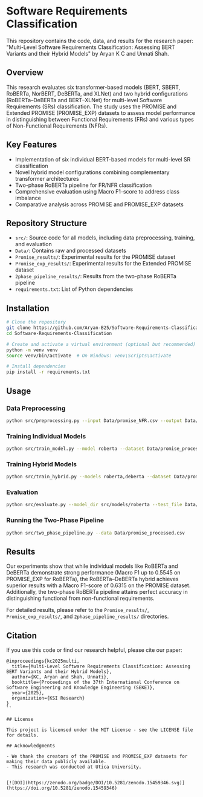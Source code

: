 # Software Requirements Classification

This repository contains the code, data, and results for the research paper: "Multi-Level Software Requirements Classification: Assessing BERT Variants and their Hybrid Models" by Aryan K C and Unnati Shah.

## Overview

This research evaluates six transformer-based models (BERT, SBERT, RoBERTa, NorBERT, DeBERTa, and XLNet) and two hybrid configurations (RoBERTa–DeBERTa and BERT–XLNet) for multi-level Software Requirements (SRs) classification. The study uses the PROMISE and Extended PROMISE (PROMISE_EXP) datasets to assess model performance in distinguishing between Functional Requirements (FRs) and various types of Non-Functional Requirements (NFRs).

## Key Features

- Implementation of six individual BERT-based models for multi-level SR classification
- Novel hybrid model configurations combining complementary transformer architectures
- Two-phase RoBERTa pipeline for FR/NFR classification
- Comprehensive evaluation using Macro F1-score to address class imbalance
- Comparative analysis across PROMISE and PROMISE_EXP datasets

## Repository Structure

- `src/`: Source code for all models, including data preprocessing, training, and evaluation
- `Data/`: Contains raw and processed datasets
- `Promise_results/`: Experimental results for the PROMISE dataset
- `Promise_exp_results/`: Experimental results for the Extended PROMISE dataset
- `2phase_pipeline_results/`: Results from the two-phase RoBERTa pipeline
- `requirements.txt`: List of Python dependencies

## Installation

```bash
# Clone the repository
git clone https://github.com/Aryan-B25/Software-Requirements-Classification.git
cd Software-Requirements-Classification

# Create and activate a virtual environment (optional but recommended)
python -m venv venv
source venv/bin/activate  # On Windows: venv\Scripts\activate

# Install dependencies
pip install -r requirements.txt
```

## Usage

### Data Preprocessing

```bash
python src/preprocessing.py --input Data/promise_NFR.csv --output Data/promise_processed.csv
```

### Training Individual Models

```bash
python src/train_model.py --model roberta --dataset Data/promise_processed.csv
```

### Training Hybrid Models

```bash
python src/train_hybrid.py --models roberta,deberta --dataset Data/promise_processed.csv
```

### Evaluation

```bash
python src/evaluate.py --model_dir src/models/roberta --test_file Data/promise_processed.csv
```

### Running the Two-Phase Pipeline

```bash
python src/two_phase_pipeline.py --data Data/promise_processed.csv
```

## Results

Our experiments show that while individual models like RoBERTa and DeBERTa demonstrate strong performance (Macro F1 up to 0.5545 on PROMISE_EXP for RoBERTa), the RoBERTa–DeBERTa hybrid achieves superior results with a Macro F1-score of 0.6315 on the PROMISE dataset. Additionally, the two-phase RoBERTa pipeline attains perfect accuracy in distinguishing functional from non-functional requirements.

For detailed results, please refer to the `Promise_results/`, `Promise_exp_results/`, and `2phase_pipeline_results/` directories.

## Citation

If you use this code or find our research helpful, please cite our paper:

```
@inproceedings{kc2025multi,
  title={Multi-Level Software Requirements Classification: Assessing BERT Variants and their Hybrid Models},
  author={KC, Aryan and Shah, Unnati},
  booktitle={Proceedings of the 37th International Conference on Software Engineering and Knowledge Engineering (SEKE)},
  year={2025},
  organization={KSI Research}
}
``

## License

This project is licensed under the MIT License - see the LICENSE file for details.

## Acknowledgments

- We thank the creators of the PROMISE and PROMISE_EXP datasets for making their data publicly available.
- This research was conducted at Utica University.


[![DOI](https://zenodo.org/badge/DOI/10.5281/zenodo.15459346.svg)](https://doi.org/10.5281/zenodo.15459346)

